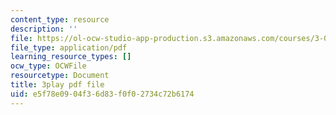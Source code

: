 ```yaml
---
content_type: resource
description: ''
file: https://ol-ocw-studio-app-production.s3.amazonaws.com/courses/3-091-introduction-to-solid-state-chemistry-fall-2018/e5f78e0904f36d83f0f02734c72b6174_0tQP4Qh0jjI.pdf
file_type: application/pdf
learning_resource_types: []
ocw_type: OCWFile
resourcetype: Document
title: 3play pdf file
uid: e5f78e09-04f3-6d83-f0f0-2734c72b6174
---
```

